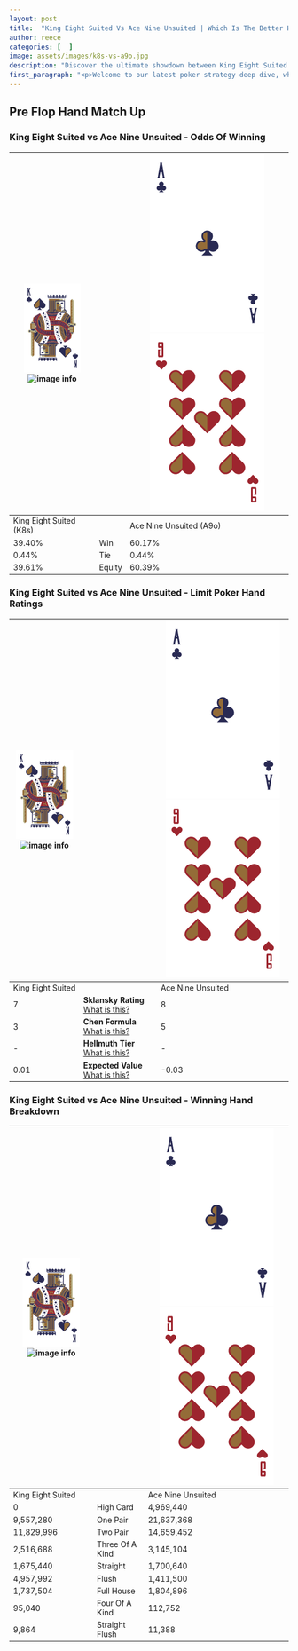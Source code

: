 ```yaml
---
layout: post
title:  "King Eight Suited Vs Ace Nine Unsuited | Which Is The Better Hand In Poker? A Complete Guide"
author: reece
categories: [  ]
image: assets/images/k8s-vs-a9o.jpg
description: "Discover the ultimate showdown between King Eight Suited and Ace Nine Unsuited in poker! Uncover the odds, strategies, and scenarios where one hand triumphs over the other. Get ready to up your poker game with this thrilling analysis."
first_paragraph: "<p>Welcome to our latest poker strategy deep dive, where we're pitting two distinct hands against each other in a high-stakes showdown: King Eight Suited vs Ace Nine Unsuited.</p><p>In the dynamic world of poker, every decision counts, and knowing which hand holds the upper hand is key to your success at the table.</p><p>In this article, we'll dissect these two hands, explore the scenarios where one dominates the other, and equip you with the knowledge to make strategic choices that can tip the odds in your favor.</p><p>Get ready to unravel the intriguing dynamics of these poker hands and elevate your game to new heights.</p>"
---
```




[comment]: # (sp0)

## Pre Flop Hand Match Up

<div class="table hand-ratings" markdown="1"> 



### King Eight Suited vs Ace Nine Unsuited - Odds Of Winning


    
| ![image info](assets/images/hand1/K.png) ![image info](assets/images/hand1/8s.png) |  | ![image info](assets/images/hand2/A.png) ![image info](assets/images/hand2/9o.png) |
| -------- | -------- | -------- |
| King Eight Suited (K8s) |  | Ace Nine Unsuited (A9o) |
| 39.40% | Win | 60.17% |
| 0.44% | Tie | 0.44% |
| 39.61% | Equity | 60.39% |




[comment]: # (sp1)



### King Eight Suited vs Ace Nine Unsuited - Limit Poker Hand Ratings


    
| ![image info](assets/images/hand1/K.png) ![image info](assets/images/hand1/8s.png) |  | ![image info](assets/images/hand2/A.png) ![image info](assets/images/hand2/9o.png) |
| -------- | -------- | -------- |
| King Eight Suited |  | Ace Nine Unsuited |
| 7 | **Sklansky Rating** [What is this?](/sklansky-rating-explained) | 8 |
| 3 | **Chen Formula** [What is this?](/chen-formula-explained) | 5 |
| - | **Hellmuth Tier** [What is this?](/Hellmuth-tier-explained) | - |
| 0.01 | **Expected Value** [What is this?](/expected-value-explained) | -0.03 |




[comment]: # (sp2)



### King Eight Suited vs Ace Nine Unsuited - Winning Hand Breakdown


    
| ![image info](assets/images/hand1/K.png) ![image info](assets/images/hand1/8s.png) |  | ![image info](assets/images/hand2/A.png) ![image info](assets/images/hand2/9o.png) |
| -------- | -------- | -------- |
| King Eight Suited |  | Ace Nine Unsuited |
| 0 | High Card | 4,969,440 |
| 9,557,280 | One Pair | 21,637,368 |
| 11,829,996 | Two Pair | 14,659,452 |
| 2,516,688 | Three Of A Kind | 3,145,104 |
| 1,675,440 | Straight | 1,700,640 |
| 4,957,992 | Flush | 1,411,500 |
| 1,737,504 | Full House | 1,804,896 |
| 95,040 | Four Of A Kind | 112,752 |
| 9,864 | Straight Flush | 11,388 |




[comment]: # (sp3)



</div>

[comment]: # (sp4)



[comment]: # (sp5)

